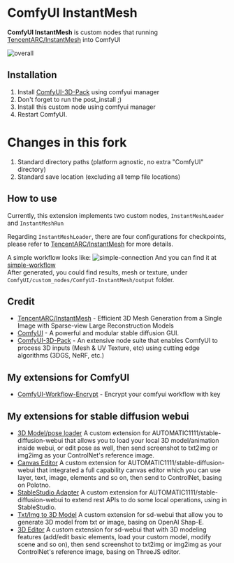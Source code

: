 # ComfyUI InstantMesh

**ComfyUI InstantMesh** is custom nodes that running [TencentARC/InstantMesh](https://github.com/TencentARC/InstantMesh) into ComfyUI

![overall](docs/overall.png)

## Installation

1. Install [ComfyUI-3D-Pack](https://github.com/MrForExample/ComfyUI-3D-Pack) using comfyui manager
2. Don't forget to run the post_install ;)
3. Install this custom node using comfyui manager
4. Restart ComfyUI.

# Changes in this fork

1. Standard directory paths (platform agnostic, no extra "ComfyUI" directory)
2. Standard save location (excluding all temp file locations)

## How to use

Currently, this extension implements two custom nodes, `InstantMeshLoader` and `InstantMeshRun`

Regarding `InstantMeshLoader`, there are four configurations for checkpoints, please refer to [TencentARC/InstantMesh](https://github.com/TencentARC/InstantMesh) for more details.

A simple workflow looks like:
![simple-connection](docs/overall.png) 
And you can find it at [simple-workflow](instantMesh-workflow.json)  
After generated, you could find results, mesh or texture, under `ComfyUI/custom_nodes/ComfyUI-InstantMesh/output` folder.

## Credit
- [TencentARC/InstantMesh](https://github.com/TencentARC/InstantMesh) - Efficient 3D Mesh Generation from a Single Image with Sparse-view Large Reconstruction Models
- [ComfyUI](https://github.com/comfyanonymous/ComfyUI) - A powerful and modular stable diffusion GUI.
- [ComfyUI-3D-Pack](https://github.com/MrForExample/ComfyUI-3D-Pack) - An extensive node suite that enables ComfyUI to process 3D inputs (Mesh & UV Texture, etc) using cutting edge algorithms (3DGS, NeRF, etc.)

## My extensions for ComfyUI
- [ComfyUI-Workflow-Encrypt](https://github.com/jtydhr88/ComfyUI-Workflow-Encrypt) - Encrypt your comfyui workflow with key

## My extensions for stable diffusion webui
- [3D Model/pose loader](https://github.com/jtydhr88/sd-3dmodel-loader) A custom extension for AUTOMATIC1111/stable-diffusion-webui that allows you to load your local 3D model/animation inside webui, or edit pose as well, then send screenshot to txt2img or img2img as your ControlNet's reference image.
- [Canvas Editor](https://github.com/jtydhr88/sd-canvas-editor) A custom extension for AUTOMATIC1111/stable-diffusion-webui that integrated a full capability canvas editor which you can use layer, text, image, elements and so on, then send to ControlNet, basing on Polotno.
- [StableStudio Adapter](https://github.com/jtydhr88/sd-webui-StableStudio) A custom extension for AUTOMATIC1111/stable-diffusion-webui to extend rest APIs to do some local operations, using in StableStudio.
- [Txt/Img to 3D Model](https://github.com/jtydhr88/sd-webui-txt-img-to-3d-model) A custom extension for sd-webui that allow you to generate 3D model from txt or image, basing on OpenAI Shap-E.
- [3D Editor](https://github.com/jtydhr88/sd-webui-3d-editor) A custom extension for sd-webui that with 3D modeling features (add/edit basic elements, load your custom model, modify scene and so on), then send screenshot to txt2img or img2img as your ControlNet's reference image, basing on ThreeJS editor.
